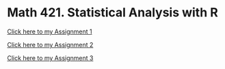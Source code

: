# Math 421. Statistical Analysis with R
[Click here to my Assignment 1](Assignment-1.html)

[Click here to my Assignment 2](Assignment2.html)

[Click here to my Assignment 3](Assignment3.html)